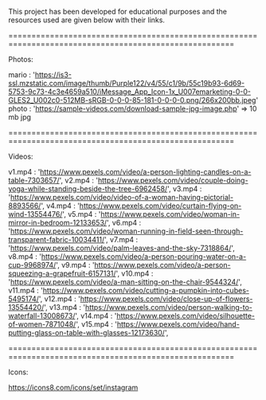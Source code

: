 This project has been developed for educational purposes and the resources used are given below with their links.


=======================================================================================================


Photos:

mario   : 'https://is3-ssl.mzstatic.com/image/thumb/Purple122/v4/55/c1/9b/55c19b93-6d69-5753-9c73-4c3e4659a510/iMessage_App_Icon-1x_U007emarketing-0-0-GLES2_U002c0-512MB-sRGB-0-0-0-85-181-0-0-0-0.png/266x200bb.jpeg'
photo   : 'https://sample-videos.com/download-sample-jpg-image.php' => 10 mb jpg 


=======================================================================================================


Videos:

v1.mp4  :  'https://www.pexels.com/video/a-person-lighting-candles-on-a-table-7303657/',
v2.mp4  :  'https://www.pexels.com/video/couple-doing-yoga-while-standing-beside-the-tree-6962458/',
v3.mp4  :  'https://www.pexels.com/video/video-of-a-woman-having-pictorial-8893566/',
v4.mp4  :  'https://www.pexels.com/video/curtain-flying-on-wind-13554476/',
v5.mp4  :  'https://www.pexels.com/video/woman-in-mirror-in-bedroom-12133653/',
v6.mp4  :  'https://www.pexels.com/video/woman-running-in-field-seen-through-transparent-fabric-10034411/',
v7.mp4  :  'https://www.pexels.com/video/palm-leaves-and-the-sky-7318864/',
v8.mp4  :  'https://www.pexels.com/video/a-person-pouring-water-on-a-cup-9968974/',
v9.mp4  :  'https://www.pexels.com/video/a-person-squeezing-a-grapefruit-6157131/',
v10.mp4 :  'https://www.pexels.com/video/a-man-sitting-on-the-chair-9544324/',
v11.mp4 :  'https://www.pexels.com/video/cutting-a-pumpkin-into-cubes-5495174/',
v12.mp4 :  'https://www.pexels.com/video/close-up-of-flowers-13554420/',
v13.mp4 :  'https://www.pexels.com/video/person-walking-to-waterfall-13008673/',
v14.mp4 :  'https://www.pexels.com/video/silhouette-of-women-7871048/',
v15.mp4 :  'https://www.pexels.com/video/hand-putting-glass-on-table-with-glasses-12173630/',


=======================================================================================================


Icons:

https://icons8.com/icons/set/instagram
